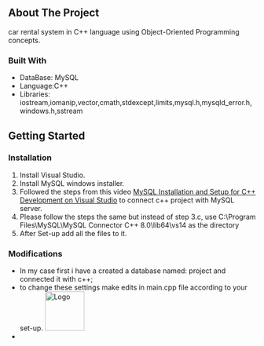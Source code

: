 <!-- ABOUT THE PROJECT -->
## About The Project

car rental system in C++ language using Object-Oriented Programming concepts.

### Built With

* DataBase: MySQL
* Language:C++
* Libraries: iostream,iomanip,vector,cmath,stdexcept,limits,mysql.h,mysqld_error.h,windows.h,sstream

<!-- GETTING STARTED -->
## Getting Started

### Installation

1. Install Visual Studio.
2. Install MySQL windows installer.
3. Followed the steps from this video [MySQL Installation and Setup for C++ Development on Visual Studio]([https://example.com](https://www.youtube.com/watch?v=yNniOHn9Xe0&t=8s)https://www.youtube.com/watch?v=yNniOHn9Xe0&t=8s) to connect c++ project with MySQL server.
4. Please  follow the steps the same but instead of step 3.c, use C:\Program Files\MySQL\MySQL Connector C++ 8.0\lib64\vs14 as the directory
5. After Set-up add all the files to it.

<!-- USAGE EXAMPLES -->
### Modifications

* In my case first i have a created a database named: project and connected it with c++;
* to change these settings make edits in main.cpp file according to your set-up. <img src="images/logo.png" alt="Logo" width="80" height="80">
* 
